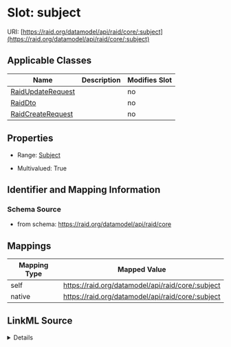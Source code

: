 

# Slot: subject



URI: [https://raid.org/datamodel/api/raid/core/:subject](https://raid.org/datamodel/api/raid/core/:subject)



<!-- no inheritance hierarchy -->





## Applicable Classes

| Name | Description | Modifies Slot |
| --- | --- | --- |
| [RaidUpdateRequest](../classes/RaidUpdateRequest.md) |  |  no  |
| [RaidDto](../classes/RaidDto.md) |  |  no  |
| [RaidCreateRequest](../classes/RaidCreateRequest.md) |  |  no  |







## Properties

* Range: [Subject](../classes/Subject.md)

* Multivalued: True





## Identifier and Mapping Information







### Schema Source


* from schema: https://raid.org/datamodel/api/raid/core




## Mappings

| Mapping Type | Mapped Value |
| ---  | ---  |
| self | https://raid.org/datamodel/api/raid/core/:subject |
| native | https://raid.org/datamodel/api/raid/core/:subject |




## LinkML Source

<details>
```yaml
name: subject
from_schema: https://raid.org/datamodel/api/raid/core
rank: 1000
alias: subject
domain_of:
- RaidDto
range: Subject
multivalued: true
inlined: true
inlined_as_list: true

```
</details>